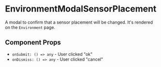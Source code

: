 # EnvironmentModalSensorPlacement

A modal to confirm that a sensor placement will be changed. It's rendered on the `Environment` page.

## Component Props

- `onSubmit: () => any` - User clicked "ok"
- `onDismiss: () => any` - User clicked "cancel"
